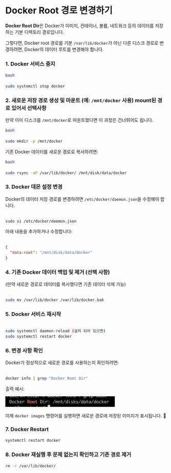 # Docker Root 경로 변경하기

**Docker Root Dir**은 Docker가 이미지, 컨테이너, 볼륨, 네트워크 등의 데이터를 저장하는 기본 디렉토리 경로입니다.

그렇다면, Docker root 경로를 기본 `/var/lib/docker`가 아닌 다른 디스크 경로로 변경하려면, Docker의 데이터 루트를 변경해야 합니다.

### **1. Docker 서비스 중지**

```bash
bash

sudo systemctl stop docker

```

### **2. 새로운 저장 경로 생성 및 마운트 (예: `/mnt/docker` 사용) mount된 경로 있어서 선택사항**

만약 이미 디스크를 `/mnt/docker`로 마운트했다면 이 과정은 건너뛰어도 됩니다.

```bash
bash

sudo mkdir -p /mnt/docker

```

기존 Docker 데이터를 새로운 경로로 복사하려면:

```bash
bash

sudo rsync -aP /var/lib/docker/ /mnt/disk/data/docker

```

### **3. Docker 데몬 설정 변경**

Docker의 데이터 저장 경로를 변경하려면 `/etc/docker/daemon.json`을 수정해야 합니다.

```bash

sudo vi /etc/docker/daemon.json

```

아래 내용을 추가하거나 수정합니다:

```json

{
  "data-root": "/mnt/disk/data/docker"
}

```

### **4. 기존 Docker 데이터 백업 및 제거 (선택 사항)**

(만약 새로운 경로로 데이터를 복사했다면 기존 데이터 삭제 가능)

```bash

sudo mv /var/lib/docker /var/lib/docker.bak

```

### **5. Docker 서비스 재시작**

```bash

sudo systemctl daemon-reload (설치 되어 있으면)
sudo systemctl restart docker

```

### **6. 변경 사항 확인**

Docker가 정상적으로 새로운 경로를 사용하는지 확인하려면:

```bash

docker info | grep "Docker Root Dir"

```

출력 예시:

![img.png](img.png)


이제 `docker images` 명령어를 실행하면 새로운 경로에 저장된 이미지가 표시됩니다. 🚀

### 7. Docker Restart

```bash
systemctl restart docker
```

### 8. Docker 재실행 후 문제 없는지 확인하고 기존 경로 제거

```bash
rm -r /var/lib/docker/ 
```